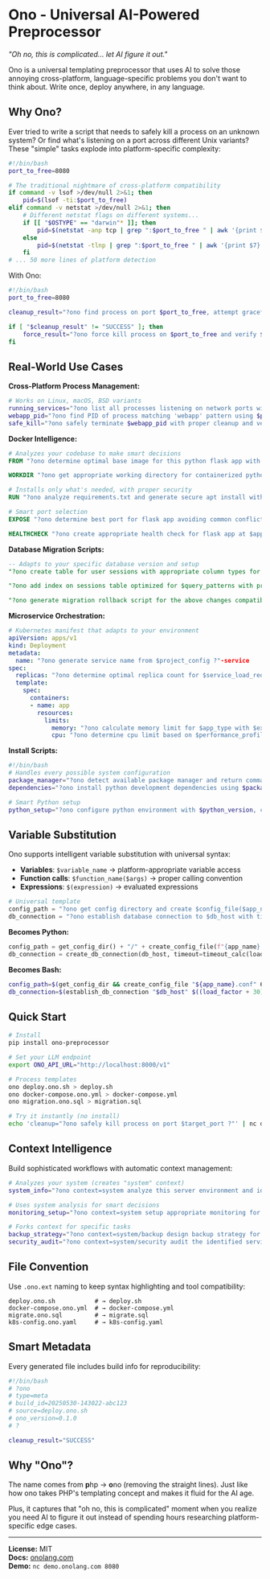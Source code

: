 # Ono - Universal AI-Powered Preprocessor

*"Oh no, this is complicated... let AI figure it out."*

Ono is a universal templating preprocessor that uses AI to solve those annoying cross-platform, language-specific problems you don't want to think about. Write once, deploy anywhere, in any language.

## Why Ono?

Ever tried to write a script that needs to safely kill a process on an unknown system? Or find what's listening on a port across different Unix variants? These "simple" tasks explode into platform-specific complexity:

```bash
#!/bin/bash
port_to_free=8080

# The traditional nightmare of cross-platform compatibility
if command -v lsof >/dev/null 2>&1; then
    pid=$(lsof -ti:$port_to_free)
elif command -v netstat >/dev/null 2>&1; then
    # Different netstat flags on different systems...
    if [[ "$OSTYPE" == "darwin"* ]]; then
        pid=$(netstat -anp tcp | grep ":$port_to_free " | awk '{print $9}' | cut -d. -f1)
    else
        pid=$(netstat -tlnp | grep ":$port_to_free " | awk '{print $7}' | cut -d/ -f1)
    fi
# ... 50 more lines of platform detection
```

With Ono:

```bash
#!/bin/bash
port_to_free=8080

cleanup_result="?ono find process on port $port_to_free, attempt graceful shutdown, verify port is freed, return 'SUCCESS' only if $check_port_free($port_to_free) confirms port is available ?"

if [ "$cleanup_result" != "SUCCESS" ]; then
    force_result="?ono force kill process on $port_to_free and verify $(netstat -tuln | grep -v ":$port_to_free") shows port is free ?"
fi
```

## Real-World Use Cases

**Cross-Platform Process Management:**
```bash
# Works on Linux, macOS, BSD variants
running_services="?ono list all processes listening on network ports with process names ?"
webapp_pid="?ono find PID of process matching 'webapp' pattern using $ps_command($grep_flags) ?"
safe_kill="?ono safely terminate $webapp_pid with proper cleanup and verification ?"
```

**Docker Intelligence:**
```dockerfile
# Analyzes your codebase to make smart decisions
FROM "?ono determine optimal base image for this python flask app with minimal attack surface ?"

WORKDIR "?ono get appropriate working directory for containerized python apps ?"

# Installs only what's needed, with proper security
RUN "?ono analyze requirements.txt and generate secure apt install with caching for $package_list ?"

# Smart port selection
EXPOSE "?ono determine best port for flask app avoiding common conflicts with $existing_services ?"

HEALTHCHECK "?ono create appropriate health check for flask app at $app_endpoint ?"
```

**Database Migration Scripts:**
```sql
-- Adapts to your specific database version and setup
"?ono create table for user sessions with appropriate column types for $database_version ?";

"?ono add index on sessions table optimized for $query_patterns with proper naming for $db_engine ?";

"?ono generate migration rollback script for the above changes compatible with $migration_system ?";
```

**Microservice Orchestration:**
```yaml
# Kubernetes manifest that adapts to your environment
apiVersion: apps/v1
kind: Deployment
metadata:
  name: "?ono generate service name from $project_config ?"-service
spec:
  replicas: "?ono determine optimal replica count for $service_load_requirements ?"
  template:
    spec:
      containers:
      - name: app
        resources:
          limits:
            memory: "?ono calculate memory limit for $app_type with $expected_traffic ?"
            cpu: "?ono determine cpu limit based on $performance_profile ?"
```

**Install Scripts:**
```bash
#!/bin/bash
# Handles every possible system configuration
package_manager="?ono detect available package manager and return command syntax ?"
dependencies="?ono install python development dependencies using $package_manager with proper error handling ?"

# Smart Python setup
python_setup="?ono configure python environment with $python_version, create venv at $venv_path($project_name), handle $path_requirements ?"
```

## Variable Substitution

Ono supports intelligent variable substitution with universal syntax:

- **Variables**: `$variable_name` → platform-appropriate variable access
- **Function calls**: `$function_name($args)` → proper calling convention  
- **Expressions**: `$(expression)` → evaluated expressions

```python
# Universal template
config_path = "?ono get config directory and create $config_file($app_name.conf) with proper $permissions(644) ?"
db_connection = "?ono establish database connection to $db_host with timeout $timeout_calc($load_factor + 30) ?"
```

**Becomes Python:**
```python
config_path = get_config_dir() + "/" + create_config_file(f"{app_name}.conf", permissions=0o644)  
db_connection = create_db_connection(db_host, timeout=timeout_calc(load_factor + 30))
```

**Becomes Bash:**
```bash
config_path=$(get_config_dir && create_config_file "${app_name}.conf" 644)
db_connection=$(establish_db_connection "$db_host" $((load_factor + 30)))
```

## Quick Start

```bash
# Install
pip install ono-preprocessor

# Set your LLM endpoint  
export ONO_API_URL="http://localhost:8000/v1"

# Process templates
ono deploy.ono.sh > deploy.sh
ono docker-compose.ono.yml > docker-compose.yml
ono migration.ono.sql > migration.sql

# Try it instantly (no install)
echo 'cleanup="?ono safely kill process on port $target_port ?"' | nc demo.onolang.com 8080
```

## Context Intelligence

Build sophisticated workflows with automatic context management:

```bash
# Analyzes your system (creates "system" context)
system_info="?ono context=system analyze this server environment and identify key services ?"

# Uses system analysis for smart decisions  
monitoring_setup="?ono context=system setup appropriate monitoring for the identified services ?"

# Forks context for specific tasks
backup_strategy="?ono context=system/backup design backup strategy for $critical_services ?"
security_audit="?ono context=system/security audit the identified services for common vulnerabilities ?"
```

## File Convention

Use `.ono.ext` naming to keep syntax highlighting and tool compatibility:

```
deploy.ono.sh           # → deploy.sh
docker-compose.ono.yml  # → docker-compose.yml  
migrate.ono.sql         # → migrate.sql
k8s-config.ono.yaml     # → k8s-config.yaml
```

## Smart Metadata

Every generated file includes build info for reproducibility:

```bash
#!/bin/bash
# ?ono
# type=meta
# build_id=20250530-143022-abc123
# source=deploy.ono.sh
# ono_version=0.1.0
# ?

cleanup_result="SUCCESS"
```

## Why "Ono"?

The name comes from **p**hp → **o**no (removing the straight lines). Just like how ono takes PHP's templating concept and makes it fluid for the AI age.

Plus, it captures that "oh no, this is complicated" moment when you realize you need AI to figure it out instead of spending hours researching platform-specific edge cases.

---

**License:** MIT  
**Docs:** [onolang.com](https://onolang.com)  
**Demo:** `nc demo.onolang.com 8080`